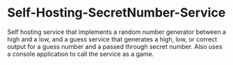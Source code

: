# Self-Hosting-SecretNumber-Service
Self hosting service that implements a random number generator between a high and a low, and a guess service that generates a high, low, or correct output for a guess number and a passed through secret number. Also uses a console application to call the service as a game. 

